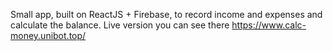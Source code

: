 Small app, built on ReactJS + Firebase, to record income and expenses and calculate the balance.
Live version you can see there https://www.calc-money.unibot.top/
